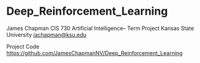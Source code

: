 # Deep_Reinforcement_Learning

James Chapman
CIS 730 Artificial Intelligence– Term Project
Kansas State University
jachapman@ksu.edu

Project Code
https://github.com/JamesChapmanNV/Deep_Reinforcement_Learning
